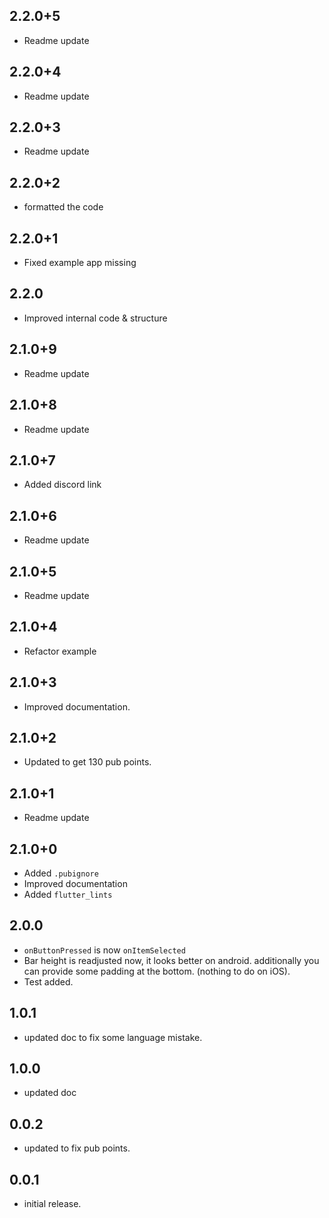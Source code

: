 ## 2.2.0+5
- Readme update
## 2.2.0+4
- Readme update
## 2.2.0+3
- Readme update
## 2.2.0+2
- formatted the code
## 2.2.0+1
- Fixed example app missing
## 2.2.0
- Improved internal code & structure
## 2.1.0+9 
- Readme update
## 2.1.0+8
- Readme update
## 2.1.0+7
- Added discord link
## 2.1.0+6
- Readme update
## 2.1.0+5
- Readme update
## 2.1.0+4
- Refactor example
## 2.1.0+3
- Improved documentation.
## 2.1.0+2
- Updated to get 130 pub points.
## 2.1.0+1
- Readme update
## 2.1.0+0
- Added `.pubignore`
- Improved documentation
- Added `flutter_lints`
## 2.0.0 
 - `onButtonPressed` is now `onItemSelected` 
 - Bar height is readjusted now, it looks better on android.
   additionally you can provide some padding at the bottom. 
   (nothing to do on iOS).
 - Test added.  

## 1.0.1
 - updated doc to fix some language mistake.
## 1.0.0
 - updated doc 
## 0.0.2
 - updated to fix pub points.
## 0.0.1
 - initial release.